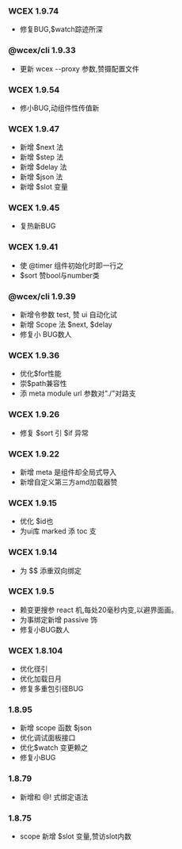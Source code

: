 <!--DESC: {icon:{name:"update",pkg:"mdi",type:"filled"},id:99} -->
### WCEX 1.9.74
- 修复BUG,$watch踪迹所深

### @wcex/cli 1.9.33
- 更新 wcex --proxy 参数,赞摄配置文件

### WCEX 1.9.54
- 修小BUG,动组件性传值新

### WCEX 1.9.47
- 新增 $next 法
- 新增 $step 法
- 新增 $delay 法
- 新增 $json 法
- 新增 $slot 变量


### WCEX 1.9.45
- 复热新BUG

### WCEX 1.9.41
- 使 @timer 组件初始化时即一行之
- $sort 赞bool与number类

### @wcex/cli 1.9.39
- 新增令参数 test, 赞 ui 自动化试
- 新增 Scope 法 $next, $delay
- 修复小 BUG数人

### WCEX 1.9.36
- 优化$for性能
- 崇$path兼容性
- 添 meta module url 参数对"./"对路支


### WCEX 1.9.26
- 修复 $sort 引 $if 异常

### WCEX 1.9.22
- 新增 meta 是组件却全局式导入
- 新增自定义第三方amd加载器赞

### WCEX 1.9.15
- 优化 $id也
- 为ui库 marked 添 toc 支 
### WCEX 1.9.14
- 为 $$ 添重双向绑定

### WCEX 1.9.5
- 赖变更搜参 react 机,每处20毫秒内变,以避界面画。
- 为事绑定新增 passive 饰
- 修复小BUG数人

### WCEX 1.8.104
- 优化径引
- 优化加载日月
- 修复多重包引径BUG

### 1.8.95
- 新增 scope 函数 $json
- 优化调试面板接口
- 优化$watch 变更赖之
- 修复小BUG

### 1.8.79
- 新增和 @! 式绑定语法

### 1.8.75 
- scope 新增 $slot 变量,赞访slot内数 
